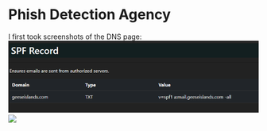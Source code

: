# Phish Detection Agency
I first took screenshots of the DNS page:
![](../images/Phish-Detection-Agency-part-2.png)
![](../images/Phish-Detection-Agency-part-1.pn)


